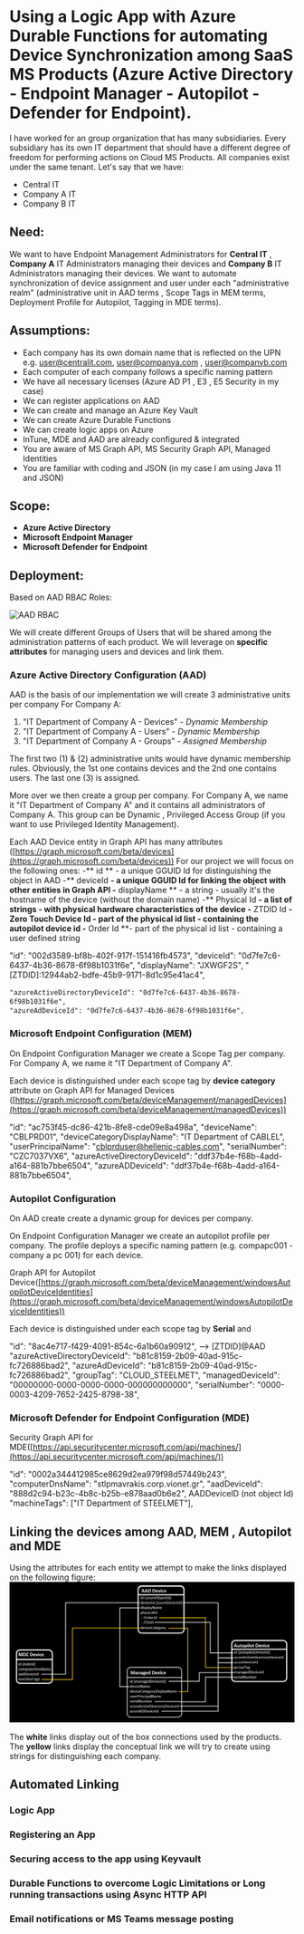 # Using a Logic App with Azure Durable Functions for automating Device Synchronization among SaaS MS Products (Azure Active Directory - Endpoint Manager - Autopilot - Defender for Endpoint).
I have worked for an group organization that has many subsidiaries. 
Every subsidiary has its own IT department that should have a different degree of freedom for performing actions on Cloud MS Products. 
All companies exist under the same tenant.
Let's say that we have:
- Central IT
- Company A IT
- Company B IT

## Need: 
We want to have Endpoint Management Administrators for **Central IT** , **Company A** IT Administrators managing their devices and **Company B** IT Administrators managing their devices. 
We want to automate synchronization of device assignment and user under each "administrative realm" (administrative unit in AAD terms , Scope Tags in MEM terms, Deployment Profile for Autopilot, Tagging in MDE terms). 

## Assumptions: 
- Each company has its own domain name that is reflected on the UPN e.g. user@centralit.com, user@companya.com , user@companyb.com
- Each computer of each company follows a specific naming pattern 
- We have all necessary licenses (Azure AD P1 , E3 , E5 Security in my case) 
- We can register applications on AAD
- We can create and manage an Azure Key Vault
- We can create Azure Durable Functions 
- We can create logic apps on Azure
- InTune, MDE and AAD are already configured & integrated
- You are aware of MS Graph API, MS Security Graph API, Managed Identities
- You are familiar with coding and JSON (in my case I am using Java 11 and JSON)

## Scope: 
- **Azure Active Directory**
- **Microsoft Endpoint Manager**
- **Microsoft Defender for Endpoint**

## Deployment: 

Based on AAD RBAC Roles: 

![AAD RBAC](https://learn.microsoft.com/en-us/azure/active-directory/roles/media/concept-understand-roles/role-overlap-diagram.png)

We will create different Groups of Users that will be shared among the administration patterns of each product.
We will leverage on **specific attributes** for managing users and devices and link them. 

### Azure Active Directory Configuration (AAD)
AAD is the basis of our implementation we will create 3 administrative units per company
For Company A:
1. "IT Department of Company A - Devices" - *Dynamic Membership*
2. "IT Department of Company A - Users" - *Dynamic Membership*
3. "IT Department of Company A - Groups" - *Assigned Membership*

The first two (1) & (2) administrative units would have dynamic membership rules.
Obviously, the 1st one contains devices and the 2nd one contains users. 
The last one (3) is assigned.

More over we then create a group per company. For Company A, we name it "IT Department of Company A" and it contains all administrators of Company A.
This group can be Dynamic , Privileged Access Group (if you want to use Privileged Identity Management). 

Each AAD Device entity in Graph API has many attributes ([https://graph.microsoft.com/beta/devices](https://graph.microsoft.com/beta/devices))
For our project we will focus on the following ones:
-** id ** - a unique GGUID Id for distinguishing the object in AAD
-** deviceId **- a unique GGUID Id for linking the object with other entities in Graph API
-** displayName ** - a string - usually it's the hostname of the device (without the domain name)
-** Physical Id **- a list of strings - with physical hardware characteristics of the device
-** ZTDID Id **- Zero Touch Device Id - part of the physical id list - containing the autopilot device id
-** Order Id **- part of the physical id list - containing a user defined string



"id": "002d3589-bf8b-402f-917f-151416fb4573",
"deviceId": "0d7fe7c6-6437-4b36-8678-6f98b1031f6e",
"displayName": "JXWGF2S",
"[ZTDID]:12944ab2-bdfe-45b9-9171-8d1c95e41ac4",

    "azureActiveDirectoryDeviceId": "0d7fe7c6-6437-4b36-8678-6f98b1031f6e",
    "azureAdDeviceId": "0d7fe7c6-6437-4b36-8678-6f98b1031f6e",


### Microsoft Endpoint Configuration (MEM)
On Endpoint Configuration Manager we create a Scope Tag per company.
For Company A, we name it "IT Department of Company A". 

Each device is distinguished under each scope tag by **device category** attribute on Graph API for Managed Devices ([https://graph.microsoft.com/beta/deviceManagement/managedDevices](https://graph.microsoft.com/beta/deviceManagement/managedDevices))

"id": "ac753f45-dc86-421b-8fe8-cde09e8a498a",
"deviceName": "CBLPRD01",
"deviceCategoryDisplayName": "IT Department of CABLEL",
"userPrincipalName": "cblprduser@hellenic-cables.com",
"serialNumber": "CZC7037VX6",
"azureActiveDirectoryDeviceId": "ddf37b4e-f68b-4add-a164-881b7bbe6504",
"azureADDeviceId": "ddf37b4e-f68b-4add-a164-881b7bbe6504",

### Autopilot Configuration
On AAD create create a dynamic group for devices per company. 

On Endpoint Configuration Manager we create an autopilot profile per company.
The profile deploys a specific naming pattern (e.g. compapc001 - company a pc 001) for each device. 

Graph API for Autopilot Device([https://graph.microsoft.com/beta/deviceManagement/windowsAutopilotDeviceIdentities](https://graph.microsoft.com/beta/deviceManagement/windowsAutopilotDeviceIdentities))

Each device is distinguished under each scope tag by **Serial** and 

"id": "8ac4e717-f429-4091-854c-6a1b60a90912",   --> [ZTDID]@AAD
"azureActiveDirectoryDeviceId": "b81c8159-2b09-40ad-915c-fc726886bad2",
"azureAdDeviceId": "b81c8159-2b09-40ad-915c-fc726886bad2",
"groupTag": "CLOUD_STEELMET",
"managedDeviceId": "00000000-0000-0000-0000-000000000000", 
"serialNumber": "0000-0003-4209-7652-2425-8798-38",
 
### Microsoft Defender for Endpoint Configuration (MDE)

Security Graph API for MDE([https://api.securitycenter.microsoft.com/api/machines/](https://api.securitycenter.microsoft.com/api/machines/))

"id": "0002a344412985ce8629d2ea979f98d57449b243",
"computerDnsName": "stlpmavrakis.corp.vionet.gr",
"aadDeviceId": "888d2c94-b23c-4b8c-b25b-e878aad0b6e2", AADDeviceID (not object Id)
"machineTags": ["IT Department of STEELMET"],

## Linking the devices among AAD, MEM , Autopilot and MDE

Using the attributes for each entity we attempt to make the links displayed on the following figure:
![Entity Links](https://github.com/sip03ds/viofunction/blob/81005d0db697b858f2cbe2527a3209d937bf56c2/src/main/resources/images/Graph_Api_Links.png)

The **white** links display out of the box connections used by the products.
The **yellow** links display the conceptual link we will try to create using strings for distinguishing each company. 

## Automated Linking

### Logic App

### Registering an App

### Securing access to the app using Keyvault

### Durable Functions to overcome Logic Limitations or Long running transactions using Async HTTP API

### Email notifications or MS Teams message posting